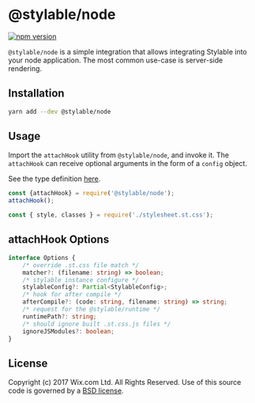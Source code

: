 # @stylable/node

[![npm version](https://img.shields.io/npm/v/@stylable/node.svg)](https://www.npmjs.com/package/@stylable/node)

`@stylable/node` is a simple integration that allows integrating Stylable into your node application. The most common use-case is server-side rendering.

## Installation

```sh
yarn add --dev @stylable/node
```
## Usage
Import the `attachHook` utility from `@stylable/node`, and invoke it.
The `attachHook` can receive optional arguments in the form of a `config` object. 

See the type definition [here](./src/require-hook.ts#L6).

```ts
const {attachHook} = require('@stylable/node');
attachHook();

const { style, classes } = require('./stylesheet.st.css');
```

## attachHook Options

```ts 
interface Options {
    /* override .st.css file match */
    matcher?: (filename: string) => boolean;
    /* stylable instance configure */
    stylableConfig?: Partial<StylableConfig>;
    /* hook for after compile */
    afterCompile?: (code: string, filename: string) => string;
    /* request for the @stylable/runtime */
    runtimePath?: string;
    /* should ignore built .st.css.js files */
    ignoreJSModules?: boolean;
}
```


## License
Copyright (c) 2017 Wix.com Ltd. All Rights Reserved. Use of this source code is governed by a [BSD license](./LICENSE).


